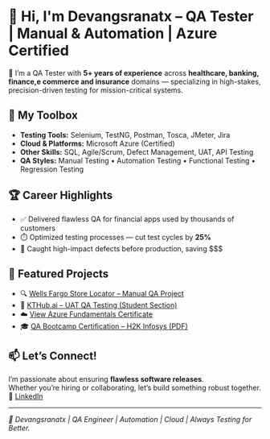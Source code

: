 # 👋 Hi, I'm Devangsranatx – QA Tester | Manual & Automation | Azure Certified

🚀 I’m a QA Tester with **5+ years of experience** across **healthcare, banking, finance,e commerce and insurance** domains — specializing in high-stakes, precision-driven testing for mission-critical systems.

## 🧰 My Toolbox
- **Testing Tools:** Selenium, TestNG, Postman, Tosca, JMeter, Jira
- **Cloud & Platforms:** Microsoft Azure (Certified)
- **Other Skills:** SQL, Agile/Scrum, Defect Management, UAT, API Testing
- **QA Styles:** Manual Testing • Automation Testing • Functional Testing • Regression Testing

## 🏆 Career Highlights
- ✅ Delivered flawless QA for financial apps used by thousands of customers
- ⏱️ Optimized testing processes — cut test cycles by **25%**
- 🔎 Caught high-impact defects before production, saving $$$

## 📂 Featured Projects
- 🔍 [Wells Fargo Store Locator – Manual QA Project](https://github.com/devangsranatx/wellsfargo-store-locator-testing)
- 🧪 [KTHub.ai – UAT QA Testing (Student Section)](https://github.com/devangsranatx/kthubai-uat-student-testing)
- ☁️ [View Azure Fundamentals Certificate](https://github.com/devangsranatx/azure-certs)
- 🎓 [QA Bootcamp Certification – H2K Infosys (PDF)](https://github.com/devangsranatx/qa-certifications/blob/main/qa-bootcamp-certificate.pdf)

## 📫 Let’s Connect!
I’m passionate about ensuring **flawless software releases**.  
Whether you’re hiring or collaborating, let’s build something robust together.  
🔗 [LinkedIn](https://www.linkedin.com/in/devang-rana-5a06a632b?lipi=urn%3Ali%3Apage%3Ad_flagship3_profile_view_base_contact_details%3BuOeKWjsdSMmzvmbGH%2BKYKg%3D%3D)

---

*🧪 Devangsranatx | QA Engineer | Automation | Cloud | Always Testing for Better.*


